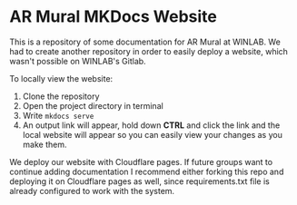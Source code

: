 # AR Mural MKDocs Website
This is a repository of some documentation for AR Mural at WINLAB. We had to create another repository in order to easily deploy a website, which wasn't possible on WINLAB's Gitlab. 

To locally view the website:
1. Clone the repository
2. Open the project directory in terminal
3. Write `mkdocs serve`
4. An output link will appear, hold down **CTRL** and click the link and the local website will appear so you can easily view your changes as you make them.

We deploy our website with Cloudflare pages. If future groups want to continue adding documentation I recommend either forking this repo and deploying it on Cloudflare pages as well, since requirements.txt file is already configured to work with the system.

